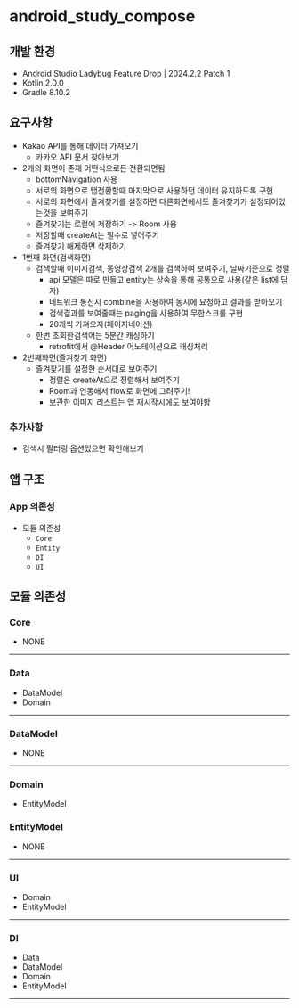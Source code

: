# android_study_compose

## 개발 환경
- Android Studio Ladybug Feature Drop | 2024.2.2 Patch 1
- Kotlin 2.0.0
- Gradle 8.10.2

## 요구사항
- Kakao API를 통해 데이터 가져오기
  - 카카오 API 문서 찾아보기
- 2개의 화면이 존재 어떤식으로든 전환되면됨
  - bottomNavigation 사용
  - 서로의 화면으로 탭전환할때 마지막으로 사용하던 데이터 유지하도록 구현
  - 서로의 화면에서 즐겨찾기를 설정하면 다른화면에서도 즐겨찾기가 설정되어있는것을 보여주기
  - 즐겨찾기는 로컬에 저장하기 -> Room 사용
  - 저장할때 createAt는 필수로 넣어주기
  - 즐겨찾기 해제하면 삭제하기
- 1번째 화면(검색화면)
  - 검색할때 이미지검색, 동영상검색 2개를 검색하여 보여주기, 날짜기준으로 정렬
    - api 모델은 따로 만들고 entity는 상속을 통해 공통으로 사용(같은 list에 담자)
    - 네트워크 통신시 combine을 사용하여 동시에 요청하고 결과를 받아오기
    - 검색결과를 보여줄때는 paging을 사용하여 무한스크롤 구현
    - 20개씩 가져오자(페이지네이션)
  - 한번 조회한검색어는 5분간 캐싱하기
    - retrofit에서 @Header 어노테이션으로 캐싱처리
- 2번째화면(즐겨찾기 화면)
  - 즐겨찾기를 설정한 순서대로 보여주기
    - 정렬은 createAt으로 정렬해서 보여주기
    - Room과 연동해서 flow로 화면에 그려주기!
    - 보관한 이미지 리스트는 앱 재시작시에도 보여야함

### 추가사항
- 검색시 필터링 옵션있으면 확인해보기

## 앱 구조
### App 의존성
- 모듈 의존성
  - `Core`
  - `Entity`
  - `DI`
  - `UI` 

## 모듈 의존성

### Core
- NONE
---
### Data
- DataModel
- Domain
---
### DataModel
- NONE
---
### Domain
- EntityModel
### EntityModel
- NONE
---
### UI
- Domain
- EntityModel
---
### DI
- Data
- DataModel
- Domain
- EntityModel
---
